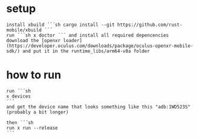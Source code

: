 
# setup

    install xbuild ´´´sh cargo install --git https://github.com/rust-mobile/xbuild ´´´
    run ´´´sh x doctor ´´´ and install all required depencencies
    download the [openxr loader](https://developer.oculus.com/downloads/package/oculus-openxr-mobile-sdk/) and put it in the runtime_libs/arm64-v8a folder
# how to run

    run ´´´sh 
    x devices 
    ´´´ 
    and get the device name that looks something like this "adb:1WD523S" (probably a bit longer)
    
    then ´´´sh 
    run x run --release 
    ´´´
